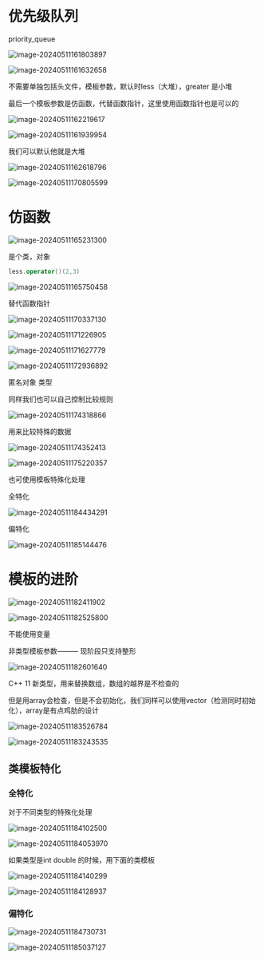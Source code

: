 # 优先级队列

priority_queue

![image-20240511161803897](C:\Users\30780\AppData\Roaming\Typora\typora-user-images\image-20240511161803897.png)

![image-20240511161632658](C:\Users\30780\AppData\Roaming\Typora\typora-user-images\image-20240511161632658.png)

不需要单独包括头文件，模板参数，默认时less（大堆），greater 是小堆

最后一个模板参数是仿函数，代替函数指针，这里使用函数指针也是可以的

![image-20240511162219617](C:\Users\30780\AppData\Roaming\Typora\typora-user-images\image-20240511162219617.png)

![image-20240511161939954](C:\Users\30780\AppData\Roaming\Typora\typora-user-images\image-20240511161939954.png)

我们可以默认他就是大堆

![image-20240511162618796](C:\Users\30780\AppData\Roaming\Typora\typora-user-images\image-20240511162618796.png)

![image-20240511170805599](C:\Users\30780\AppData\Roaming\Typora\typora-user-images\image-20240511170805599.png)



# 仿函数

![image-20240511165231300](C:\Users\30780\AppData\Roaming\Typora\typora-user-images\image-20240511165231300.png)

是个类，对象

```c++
less.operator()(2,3)
```

![image-20240511165750458](C:\Users\30780\AppData\Roaming\Typora\typora-user-images\image-20240511165750458.png)

替代函数指针

![image-20240511170337130](C:\Users\30780\AppData\Roaming\Typora\typora-user-images\image-20240511170337130.png)

![image-20240511171226905](C:\Users\30780\AppData\Roaming\Typora\typora-user-images\image-20240511171226905.png)

![image-20240511171627779](C:\Users\30780\AppData\Roaming\Typora\typora-user-images\image-20240511171627779.png)

![image-20240511172936892](C:\Users\30780\AppData\Roaming\Typora\typora-user-images\image-20240511172936892.png)

匿名对象                    类型

同样我们也可以自己控制比较规则

![image-20240511174318866](C:\Users\30780\AppData\Roaming\Typora\typora-user-images\image-20240511174318866.png)

用来比较特殊的数据

![image-20240511174352413](C:\Users\30780\AppData\Roaming\Typora\typora-user-images\image-20240511174352413.png)

![image-20240511175220357](C:\Users\30780\AppData\Roaming\Typora\typora-user-images\image-20240511175220357.png)

也可使用模板特殊化处理

全特化

![image-20240511184434291](C:\Users\30780\AppData\Roaming\Typora\typora-user-images\image-20240511184434291.png)

偏特化

![image-20240511185144476](C:\Users\30780\AppData\Roaming\Typora\typora-user-images\image-20240511185144476.png)

# 模板的进阶



![image-20240511182411902](C:\Users\30780\AppData\Roaming\Typora\typora-user-images\image-20240511182411902.png)

![image-20240511182525800](C:\Users\30780\AppData\Roaming\Typora\typora-user-images\image-20240511182525800.png)

不能使用变量

非类型模板参数——— 现阶段只支持整形 

![image-20240511182601640](C:\Users\30780\AppData\Roaming\Typora\typora-user-images\image-20240511182601640.png)

C++ 11 新类型，用来替换数组，数组的越界是不检查的

但是用array会检查，但是不会初始化，我们同样可以使用vector（检测同时初始化），array是有点鸡肋的设计

![image-20240511183526784](C:\Users\30780\AppData\Roaming\Typora\typora-user-images\image-20240511183526784.png)

![image-20240511183243535](C:\Users\30780\AppData\Roaming\Typora\typora-user-images\image-20240511183243535.png)

## 类模板特化

### 全特化

对于不同类型的特殊化处理

![image-20240511184102500](C:\Users\30780\AppData\Roaming\Typora\typora-user-images\image-20240511184102500.png)

![image-20240511184053970](C:\Users\30780\AppData\Roaming\Typora\typora-user-images\image-20240511184053970.png)

如果类型是int double 的时候，用下面的类模板

![image-20240511184140299](C:\Users\30780\AppData\Roaming\Typora\typora-user-images\image-20240511184140299.png)

![image-20240511184128937](C:\Users\30780\AppData\Roaming\Typora\typora-user-images\image-20240511184128937.png)

### 偏特化

![image-20240511184730731](C:\Users\30780\AppData\Roaming\Typora\typora-user-images\image-20240511184730731.png)

![image-20240511185037127](C:\Users\30780\AppData\Roaming\Typora\typora-user-images\image-20240511185037127.png)
